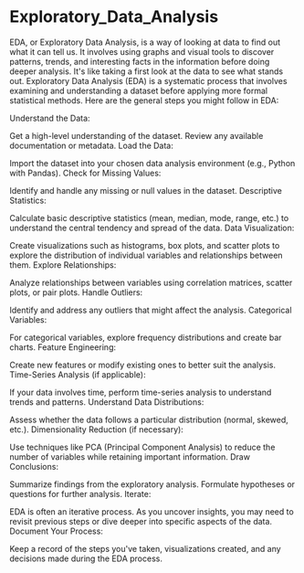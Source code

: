 # Exploratory_Data_Analysis
EDA, or Exploratory Data Analysis, is a way of looking at data to find out what it can tell us. It involves using graphs and visual tools to discover patterns, trends, and interesting facts in the information before doing deeper analysis. It's like taking a first look at the data to see what stands out.
Exploratory Data Analysis (EDA) is a systematic process that involves examining and understanding a dataset before applying more formal statistical methods. Here are the general steps you might follow in EDA:

Understand the Data:

Get a high-level understanding of the dataset.
Review any available documentation or metadata.
Load the Data:

Import the dataset into your chosen data analysis environment (e.g., Python with Pandas).
Check for Missing Values:

Identify and handle any missing or null values in the dataset.
Descriptive Statistics:

Calculate basic descriptive statistics (mean, median, mode, range, etc.) to understand the central tendency and spread of the data.
Data Visualization:

Create visualizations such as histograms, box plots, and scatter plots to explore the distribution of individual variables and relationships between them.
Explore Relationships:

Analyze relationships between variables using correlation matrices, scatter plots, or pair plots.
Handle Outliers:

Identify and address any outliers that might affect the analysis.
Categorical Variables:

For categorical variables, explore frequency distributions and create bar charts.
Feature Engineering:

Create new features or modify existing ones to better suit the analysis.
Time-Series Analysis (if applicable):

If your data involves time, perform time-series analysis to understand trends and patterns.
Understand Data Distributions:

Assess whether the data follows a particular distribution (normal, skewed, etc.).
Dimensionality Reduction (if necessary):

Use techniques like PCA (Principal Component Analysis) to reduce the number of variables while retaining important information.
Draw Conclusions:

Summarize findings from the exploratory analysis.
Formulate hypotheses or questions for further analysis.
Iterate:

EDA is often an iterative process. As you uncover insights, you may need to revisit previous steps or dive deeper into specific aspects of the data.
Document Your Process:

Keep a record of the steps you've taken, visualizations created, and any decisions made during the EDA process.
